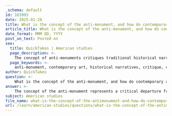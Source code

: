 ```yaml
---
_schema: default
id: 163993
date: 2025-01-28
title: What is the concept of the anti-monument, and how do contemporary artistic responses critique historical narratives?
article_title: What is the concept of the anti-monument, and how do contemporary artistic responses critique historical narratives?
date_format: MMM DD, YYYY
post_on_text: Posted on
seo:
  title: QuickTakes | American studies
  page_description: >-
    The concept of anti-monuments critiques traditional historical narratives, highlighting social issues like colonialism and inequality through contemporary art, exemplified by artists such as Kara Walker.
  page_keywords: >-
    anti-monument, contemporary art, historical narratives, critique, colonialism, inequality, Kara Walker, race, identity, legacy of slavery, visual rhetoric, historical injustices, dialogue, marginalized voices, memorials, national identities
author: QuickTakes
question: >-
    What is the concept of the anti-monument, and how do contemporary artistic responses critique historical narratives?
answer: >-
    The concept of the anti-monument represents a critical departure from traditional monuments, which typically celebrate specific individuals or events, often reinforcing dominant historical narratives. Instead, anti-monuments aim to provoke thought and reflection on complex social issues, such as colonialism, inequality, and the darker aspects of history that are frequently overlooked or sanitized in mainstream narratives.\n\nContemporary artists, such as Kara Walker, utilize anti-monuments to challenge these established narratives and encourage critical engagement with the past. Walker's work often addresses themes of race, identity, and the legacy of slavery, using visual rhetoric that confronts viewers with uncomfortable truths. By doing so, anti-monuments serve not only as artistic expressions but also as platforms for dialogue about historical injustices and their ongoing impact on society.\n\nThese artistic responses critique historical narratives by highlighting the voices and experiences that have been marginalized or erased. They invite audiences to reconsider the meanings and implications of monuments and memorials, fostering a deeper understanding of the complexities of history. This approach aligns with broader movements in contemporary art that seek to address social issues and promote cultural exchange, reflecting the diverse and often conflicting narratives that shape national identities.\n\nIn summary, anti-monuments challenge traditional commemorative practices by encouraging reflection on historical complexities and injustices, while contemporary artistic responses critique and expand upon historical narratives, fostering a more inclusive understanding of the past.
subject: American studies
file_name: what-is-the-concept-of-the-antimonument-and-how-do-contemporary-artistic-responses-critique-historical-narratives.md
url: /learn/american-studies/questions/what-is-the-concept-of-the-antimonument-and-how-do-contemporary-artistic-responses-critique-historical-narratives
---
```


&nbsp;